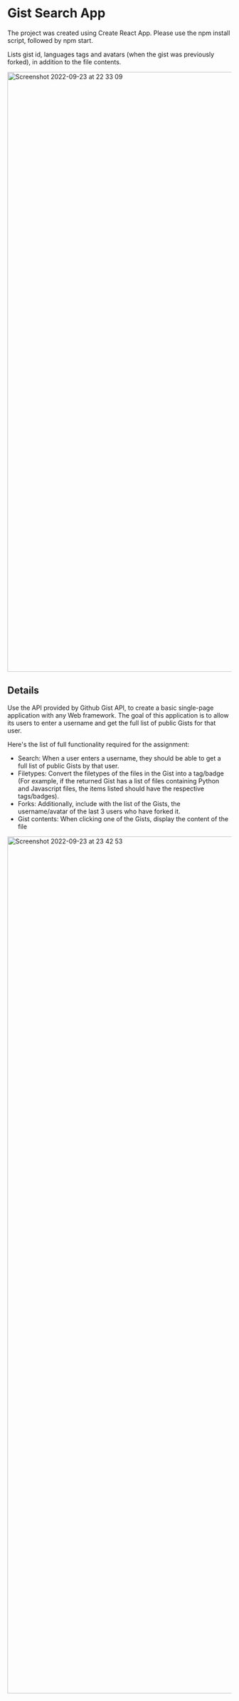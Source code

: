 # Gist Search App

The project was created using Create React App.
Please use the npm install script, followed by npm start.

Lists gist id, languages tags and avatars (when the gist was previously forked), in addition to the file contents.

<img width="1344" alt="Screenshot 2022-09-23 at 22 33 09" src="https://user-images.githubusercontent.com/54860891/192054274-c8d1e594-976f-4fa5-9da9-c07783595115.png">

## Details

Use the API provided by Github Gist API, to create a basic single-page application with any Web framework. The goal of this application is to allow its users to enter a username and get the full list of public Gists for that user.

Here's the list of full functionality required for the assignment: 
- Search: When a user enters a username, they should be able to get a full list of public Gists by that user. 
- Filetypes: Convert the filetypes of the files in the Gist into a tag/badge (For example, if the returned Gist has a list of files containing Python and Javascript files, the items listed should have the respective tags/badges). 
- Forks: Additionally, include with the list of the Gists, the username/avatar of the last 3 users who have forked it. 
- Gist contents: When clicking one of the Gists, display the content of the file

<img width="1920" alt="Screenshot 2022-09-23 at 23 42 53" src="https://user-images.githubusercontent.com/54860891/192053697-6e37bc0b-f1e0-42d9-88b9-cc69d4c7f95b.png">
